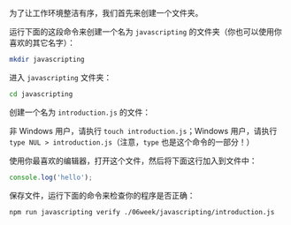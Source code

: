 为了让工作环境整洁有序，我们首先来创建一个文件夹。 

运行下面的这段命令来创建一个名为 `javascripting` 的文件夹（你也可以使用你喜欢的其它名字）：

```bash
mkdir javascripting
```

进入 `javascripting` 文件夹：

```bash
cd javascripting
```

创建一个名为 `introduction.js` 的文件：

非 Windows 用户，请执行 `touch introduction.js`；Windows 用户，请执行 `type NUL > introduction.js`（注意，`type` 也是这个命令的一部分！）

使用你最喜欢的编辑器，打开这个文件，然后将下面这行加入到文件中：

```js
console.log('hello');
```

保存文件，运行下面的命令来检查你的程序是否正确：

```bash
npm run javascripting verify ./06week/javascripting/introduction.js
```
